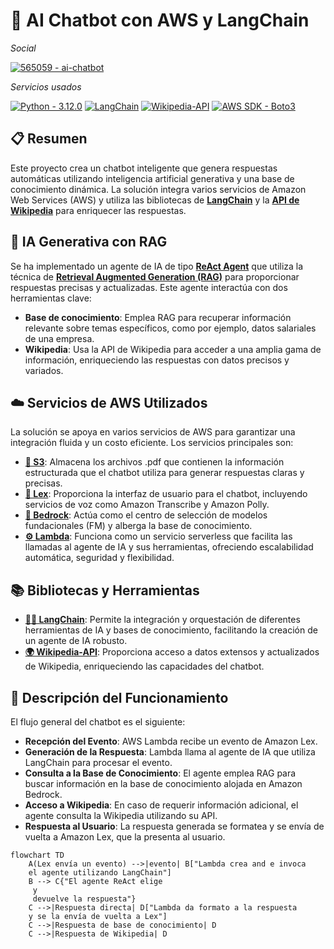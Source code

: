 # 🤖 AI Chatbot con AWS y LangChain

_Social_

[![565059 - ai-chatbot](https://img.shields.io/badge/565059-000000?logo=github&logoColor=ffffff)](https://github.com/565059 "Ir al GitHub de 565059")

_Servicios usados_

[![Python - 3.12.0](https://img.shields.io/static/v1?label=Python&message=v3.12.0&color=3776AB&labelColor=3776AB&logo=python&logoColor=ffffff)](https://www.python.org/downloads/release/python-3120/ "Ir a Python") [![LangChain](https://img.shields.io/badge/🦜️🔗Langchain-v0.2.3-1C3C3C?&labelColor=1C3C3C)](https://github.com/langchain-ai "Ir a LangChain") [![Wikipedia-API](https://img.shields.io/badge/Wikipedia--API-v0.6.8-000000?logo=wikipedia&logoColor=ffffff&labelColor=000000)](https://github.com/martin-majlis/Wikipedia-API "Ir a Wikipedia-API") [![AWS SDK - Boto3](https://img.shields.io/badge/Boto3-v1.34.124-232f3e?logo=amazonwebservices&logoColor=ffffff&labelColor=232f3e)](https://github.com/boto/boto3 "Ir a Boto3") 

## 📋 Resumen

Este proyecto crea un chatbot inteligente que genera respuestas automáticas utilizando inteligencia artificial generativa y una base de conocimiento dinámica. La solución integra varios servicios de Amazon Web Services (AWS) y utiliza las bibliotecas de [**LangChain**](https://github.com/langchain-ai/langchain) y la [**API de Wikipedia**](https://github.com/martin-majlis/Wikipedia-API) para enriquecer las respuestas.

## 🤔 IA Generativa con RAG

Se ha implementado un agente de IA de tipo [**ReAct Agent**](https://react-lm.github.io/ "Ir a explicación de React Agent") que utiliza la técnica de [**Retrieval Augmented Generation (RAG)**](https://aws.amazon.com/what-is/retrieval-augmented-generation/ "Ir a explicación de RAG") para proporcionar respuestas precisas y actualizadas. Este agente interactúa con dos herramientas clave:

* **Base de conocimiento**: Emplea RAG para recuperar información relevante sobre temas específicos, como por ejemplo, datos salariales de una empresa.
* **Wikipedia**: Usa la API de Wikipedia para acceder a una amplia gama de información, enriqueciendo las respuestas con datos precisos y variados.

## ☁️ Servicios de AWS Utilizados

La solución se apoya en varios servicios de AWS para garantizar una integración fluida y un costo eficiente. Los servicios principales son:

* [**📁 S3**](https://aws.amazon.com/s3 "Ir a S3"): Almacena los archivos .pdf que contienen la información estructurada que el chatbot utiliza para generar respuestas claras y precisas.
* [**💬 Lex**](https://aws.amazon.com/lex/ "Ir a Lex"): Proporciona la interfaz de usuario para el chatbot, incluyendo servicios de voz como Amazon Transcribe y Amazon Polly.
* [**🧠 Bedrock**](https://aws.amazon.com/bedrock/ "Ir a Bedrock"): Actúa como el centro de selección de modelos fundacionales (FM) y alberga la base de conocimiento.
* [**⚙ Lambda**](https://aws.amazon.com/lambda/ "Ir a Lambda"): Funciona como un servicio serverless que facilita las llamadas al agente de IA y sus herramientas, ofreciendo escalabilidad automática, seguridad y flexibilidad.

## 📚 Bibliotecas y Herramientas

* [**🦜️🔗 LangChain**](https://github.com/langchain-ai/langchain "Ir a LangChain"): Permite la integración y orquestación de diferentes herramientas de IA y bases de conocimiento, facilitando la creación de un agente de IA robusto.
* [**🌍 Wikipedia-API**](https://github.com/martin-majlis/Wikipedia-API "Ir a Wikipedia-API"): Proporciona acceso a datos extensos y actualizados de Wikipedia, enriqueciendo las capacidades del chatbot.

## 🚀 Descripción del Funcionamiento

El flujo general del chatbot es el siguiente:

* **Recepción del Evento**: AWS Lambda recibe un evento de Amazon Lex.
* **Generación de la Respuesta**: Lambda llama al agente de IA que utiliza LangChain para procesar el evento.
* **Consulta a la Base de Conocimiento**: El agente emplea RAG para buscar información en la base de conocimiento alojada en Amazon Bedrock.
* **Acceso a Wikipedia**: En caso de requerir información adicional, el agente consulta la Wikipedia utilizando su API.
* **Respuesta al Usuario**: La respuesta generada se formatea y se envía de vuelta a Amazon Lex, que la presenta al usuario.
```mermaid
flowchart TD
    A(Lex envía un evento) -->|evento| B["Lambda crea and e invoca
    el agente utilizando LangChain"]
    B --> C{"El agente ReAct elige
     y
     devuelve la respuesta"}
    C -->|Respuesta directa| D["Lambda da formato a la respuesta 
    y se la envía de vuelta a Lex"]
    C -->|Respuesta de base de conocimiento| D
    C -->|Respuesta de Wikipedia| D
```

